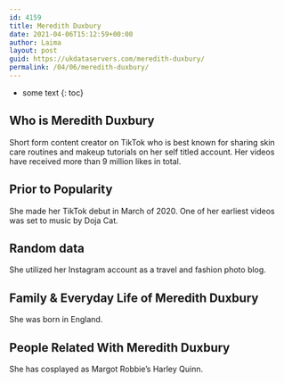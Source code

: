 ```yaml
---
id: 4159
title: Meredith Duxbury
date: 2021-04-06T15:12:59+00:00
author: Laima
layout: post
guid: https://ukdataservers.com/meredith-duxbury/
permalink: /04/06/meredith-duxbury/
---
```


* some text
{: toc}


## Who is Meredith Duxbury
                  
                  
                  
Short form content creator on TikTok who is best known for sharing skin care routines and makeup tutorials on her self titled account. Her videos have received more than 9 million likes in total.
                  
              
            
              
            
                
                
                
## Prior to Popularity
                  
                  
                  
She made her TikTok debut in March of 2020. One of her earliest videos was set to music by Doja Cat.
                  
              
            
              
            
                
                
                
## Random data
                  
                  
                  
She utilized her Instagram account as a travel and fashion photo blog. 
                  
              
            
              
            
                
                
                
## Family & Everyday Life of Meredith Duxbury
                  
                  
                  
She was born in England.
                  
              
            
              
            
                
                
                
## People Related With Meredith Duxbury
                  
                  
                  
She has cosplayed as Margot Robbie&#8217;s Harley Quinn. 
                  
              
            
              
            
                
              
            
              
              
            
            
              
            
          
          
          